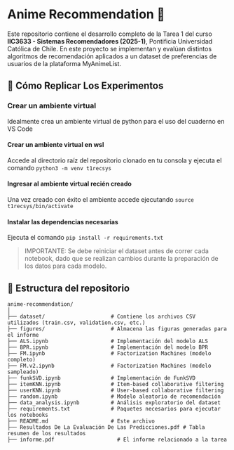 # Anime Recommendation 🏯

Este repositorio contiene el desarrollo completo de la Tarea 1 del curso **IIC3633 - Sistemas Recomendadores (2025-1)**, Pontificia Universidad Católica de Chile. En este proyecto se implementan y evalúan distintos algoritmos de recomendación aplicados a un dataset de preferencias de usuarios de la plataforma MyAnimeList.

## 🔬 Cómo Replicar Los Experimentos

### Crear un ambiente virtual

Idealmente crea un ambiente virtual de python para el uso del cuaderno en VS Code

#### Crear un ambiente virtual en wsl

Accede al directorio raíz del repositorio clonado en tu consola y ejecuta el comando `python3 -m venv t1recsys`

#### Ingresar al ambiente virtual recién creado

Una vez creado con éxito el ambiente accede ejecutando `source t1recsys/bin/activate`

#### Instalar las dependencias necesarias

Ejecuta el comando `pip install -r requirements.txt`

> IMPORTANTE: Se debe reiniciar el dataset antes de correr cada notebook, dado que se realizan cambios durante la preparación de los datos para cada modelo.

## 📁 Estructura del repositorio

```text
anime-recommendation/
│
├── dataset/                     # Contiene los archivos CSV utilizados (train.csv, validation.csv, etc.)
├── figures/                     # Almacena las figuras generadas para el informe
├── ALS.ipynb                    # Implementación del modelo ALS
├── BPR.ipynb                    # Implementación del modelo BPR
├── FM.ipynb                     # Factorization Machines (modelo completo)
├── FM.v2.ipynb                  # Factorization Machines (modelo sampleado)
├── funkSVD.ipynb                # Implementación de FunkSVD
├── itemKNN.ipynb                # Item-based collaborative filtering
├── userKNN.ipynb                # User-based collaborative filtering
├── random.ipynb                 # Modelo aleatorio de recomendación
├── data_analysis.ipynb          # Análisis exploratorio del dataset
├── requirements.txt             # Paquetes necesarios para ejecutar los notebooks
├── README.md                    # Este archivo
├── Resultados De La Evaluación De Las Predicciones.pdf # Tabla resumen de los resultados
├── informe.pdf                    # El informe relacionado a la tarea




